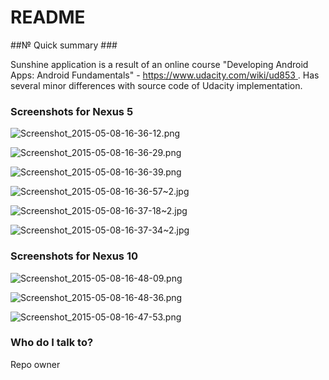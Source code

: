 # README #

##№ Quick summary ###

Sunshine application is a result of an online course "Developing Android Apps: Android Fundamentals" - [https://www.udacity.com/wiki/ud853 ]() .
Has several minor differences with source code of Udacity implementation.

### Screenshots for Nexus 5 ###

![Screenshot_2015-05-08-16-36-12.png](https://bitbucket.org/repo/RjKoox/images/1222951698-Screenshot_2015-05-08-16-36-12.png)

![Screenshot_2015-05-08-16-36-29.png](https://bitbucket.org/repo/RjKoox/images/2616452002-Screenshot_2015-05-08-16-36-29.png)

![Screenshot_2015-05-08-16-36-39.png](https://bitbucket.org/repo/RjKoox/images/2022225402-Screenshot_2015-05-08-16-36-39.png)

![Screenshot_2015-05-08-16-36-57~2.jpg](https://bitbucket.org/repo/RjKoox/images/2104876600-Screenshot_2015-05-08-16-36-57~2.jpg)

![Screenshot_2015-05-08-16-37-18~2.jpg](https://bitbucket.org/repo/RjKoox/images/3793521772-Screenshot_2015-05-08-16-37-18~2.jpg)

![Screenshot_2015-05-08-16-37-34~2.jpg](https://bitbucket.org/repo/RjKoox/images/1158512198-Screenshot_2015-05-08-16-37-34~2.jpg)

### Screenshots for Nexus 10 ###


![Screenshot_2015-05-08-16-48-09.png](https://bitbucket.org/repo/RjKoox/images/1127907776-Screenshot_2015-05-08-16-48-09.png)

![Screenshot_2015-05-08-16-48-36.png](https://bitbucket.org/repo/RjKoox/images/3971121799-Screenshot_2015-05-08-16-48-36.png)

![Screenshot_2015-05-08-16-47-53.png](https://bitbucket.org/repo/RjKoox/images/424564596-Screenshot_2015-05-08-16-47-53.png)

### Who do I talk to? ###

Repo owner